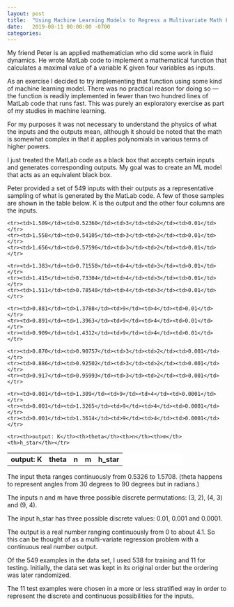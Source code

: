 ```yaml
---
layout: post
title:  "Using Machine Learning Models to Regress a Multivariate Math Function"
date:   2019-08-11 00:00:00 -0700
categories: 
---
```

My friend Peter is an applied mathematician who did some work in fluid dynamics. He wrote MatLab code to implement a mathematical function that calculates a maximal value of a variable K given four variables as inputs. 

As an exercise I decided to try implementing that function using some kind of machine learning model. There was no practical reason for doing so — the function is readily implemented in fewer than two hundred lines of MatLab code that runs fast. This was purely an exploratory exercise as part of my studies in machine learning.

For my purposes it was not necessary to understand the physics of what the inputs and the outputs mean, although it should be noted that the math is somewhat complex in that it applies polynomials in various terms of higher powers.

I just treated the MatLab code as a black box that accepts certain inputs and generates corresponding outputs. My goal was to create an ML model that acts as an equivalent black box.

Peter provided a set of 549 inputs with their outputs as a representative sampling of what is generated by the MatLab code. A few of those samples are shown in the table below. K is the output and the other four columns are the inputs.

 <table style="width:80%; background-color:white">
	<tr><th>output: K</th><th>theta</th><th>n</th><th>m</th><th>h_star</th></tr>

	<tr><td>1.509</td><td>0.52360</td><td>3</td><td>2</td><td>0.01</td></tr>
	<tr><td>1.558</td><td>0.54105</td><td>3</td><td>2</td><td>0.01</td></tr>
	<tr><td>1.656</td><td>0.57596</td><td>3</td><td>2</td><td>0.01</td></tr>

	<tr><td>1.383</td><td>0.71558</td><td>4</td><td>3</td><td>0.01</td></tr>
	<tr><td>1.415</td><td>0.73304</td><td>4</td><td>3</td><td>0.01</td></tr>
	<tr><td>1.511</td><td>0.78540</td><td>4</td><td>3</td><td>0.01</td></tr>

	<tr><td>0.881</td><td>1.3788</td><td>9</td><td>4</td><td>0.01</td></tr>
	<tr><td>0.891</td><td>1.3963</td><td>9</td><td>4</td><td>0.01</td></tr>
	<tr><td>0.909</td><td>1.4312</td><td>9</td><td>4</td><td>0.01</td></tr>

	<tr><td>0.870</td><td>0.90757</td><td>3</td><td>2</td><td>0.001</td></tr>
	<tr><td>0.886</td><td>0.92502</td><td>3</td><td>2</td><td>0.001</td></tr>
	<tr><td>0.917</td><td>0.95993</td><td>3</td><td>2</td><td>0.001</td></tr>

	<tr><td>0.001</td><td>1.309</td><td>9</td><td>4</td><td>0.0001</td></tr>
	<tr><td>0.001</td><td>1.3265</td><td>9</td><td>4</td><td>0.0001</td></tr>
	<tr><td>0.001</td><td>1.3614</td><td>9</td><td>4</td><td>0.0001</td></tr>

	<tr><th>output: K</th><th>theta</th><th>n</th><th>m</th><th>h_star</th></tr>
 </table>

The input theta ranges continuously from 0.5326 to 1.5708. (theta happens to represent angles from 30 degrees to 90 degrees but in radians.)

The inputs n and m have three possible discrete permutations:  (3, 2), (4, 3) and (9, 4).

The input h_star has three possible discrete values:  0.01, 0.001 and 0.0001.

The output is a real number ranging continuously from 0 to about 4.1. So this can be thought of as a multi-variate regression problem with a continuous real number output.

Of the 549 examples in the data set, I used 538 for training and 11 for testing. Initially, the data set was kept in its original order but the ordering was later randomized.

The 11 test examples were chosen in a more or less stratified way in order to represent the discrete and continuous possibilities for the inputs.

